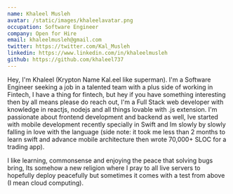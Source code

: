 ```yaml
---
name: Khaleel Musleh
avatar: /static/images/khaleelavatar.png
occupation: Software Engineer
company: Open for Hire
email: khaleelmusleh@gmail.com
twitter: https://twitter.com/Kal_Musleh
linkedin: https://www.linkedin.com/in/khaleelmusleh
github: https://github.com/khaleel737
---
```


Hey, I'm Khaleel (Krypton Name Kal.eel like superman). I'm a Software Engineer seeking a job in a talented team with a plus side of working in Fintech, I have a thing for fintech, but hey if you have something interesting then by all means please do reach out, I'm a Full Stack web developer with knowledge in reactjs, nodejs and all things lovable with .js extension. I'm passionate about frontend development and backend as well, Ive started with mobile development recently specially in Swift and Im slowly by slowly falling in love with the language (side note: it took me less than 2 months to learn swift and advance mobile architecture then wrote 70,000+ SLOC for a trading app).

I like learning, commonsense and enjoying the peace that solving bugs bring, Its somehow a new religion where I pray to all live servers to hopefully deploy peacefully but sometimes it comes with a test from above (I mean cloud computing).
